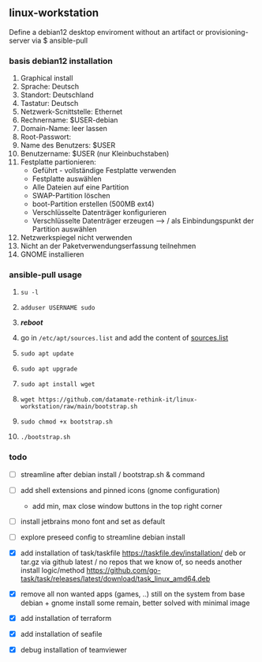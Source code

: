 ## linux-workstation
Define a debian12 desktop enviroment without an artifact or provisioning-server via $ ansible-pull

### basis debian12 installation
1. Graphical install
2. Sprache: Deutsch
3. Standort: Deutschland
4. Tastatur: Deutsch
5. Netzwerk-Scnittstelle: Ethernet
6. Rechnername: $USER-debian
7. Domain-Name: leer lassen
8. Root-Passwort:
9. Name des Benutzers: $USER
10. Benutzername: $USER (nur Kleinbuchstaben)
11. Festplatte partionieren:
    - Geführt - vollständige Festplatte verwenden
    - Festplatte auswählen
    - Alle Dateien auf eine Partition
    - SWAP-Partition löschen
    - boot-Partition erstellen (500MB ext4)
    - Verschlüsselte Datenträger konfigurieren
    - Verschlüsselte Datenträger erzeugen --> / als Einbindungspunkt der Partition auswählen
12. Netzwerkspiegel nicht verwenden
13. Nicht an der Paketverwendungserfassung teilnehmen
14. GNOME installieren


### ansible-pull usage
1. `su -l`

2. `adduser USERNAME sudo`

3. ***reboot***

4. go in `/etc/apt/sources.list` and add the content of [sources.list](https://github.com/datamate-rethink-it/linux-workstation/blob/main/files/sources.list)

5. `sudo apt update`

6. `sudo apt upgrade`

7. `sudo apt install wget`

8. `wget https://github.com/datamate-rethink-it/linux-workstation/raw/main/bootstrap.sh`

9. `sudo chmod +x bootstrap.sh`

10. `./bootstrap.sh`

### todo
- [ ] streamline after debian install / bootstrap.sh & command
- [ ] add shell extensions and pinned icons (gnome configuration)
  - add min, max close window buttons in the top right corner
- [ ] install jetbrains mono font and set as default
- [ ] explore preseed config to streamline debian install


- [x] add installation of task/taskfile https://taskfile.dev/installation/ deb or tar.gz via github latest / no repos that we know of, so needs another install logic/method
https://github.com/go-task/task/releases/latest/download/task_linux_amd64.deb
- [x] remove all non wanted apps (games, ..) still on the system from base debian + gnome install
some remain, better solved with minimal image
- [x] add installation of terraform
- [x] add installation of seafile
- [x] debug installation of teamviewer
